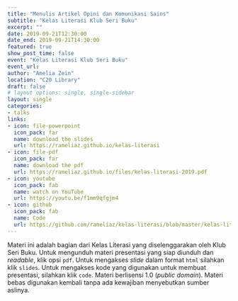 ```yaml
---
title: "Menulis Artikel Opini dan Komunikasi Sains"
subtitle: "Kelas Literasi Klub Seri Buku"
excerpt: ""
date: 2019-09-21T12:30:00
date_end: 2019-09-21T14:30:00
featured: true
show_post_time: false
event: "Kelas Literasi Klub Seri Buku"
event_url: 
author: "Amelia Zein"
location: "C20 Library"
draft: false
# layout options: single, single-sidebar
layout: single
categories:
- talks
links:
- icon: file-powerpoint
  icon_pack: far
  name: download the slides
  url: https://rameliaz.github.io/kelas-literasi
- icon: file-pdf
  icon_pack: far
  name: download the pdf
  url: https://rameliaz.github.io/files/kelas-literasi-2019.pdf
- icon: youtube
  icon_pack: fab
  name: watch on YouTube
  url: https://youtu.be/f1mm9qfgjm4
- icon: github
  icon_pack: fab
  name: Code
  url: https://github.com/rameliaz/kelas-literasi/blob/master/kelas-literasi.Rmd
---
```


Materi ini adalah bagian dari Kelas Literasi yang diselenggarakan oleh Klub Seri Buku. Untuk mengunduh materi presentasi yang siap diunduh dan *readable*, klik opsi `pdf`. Untuk mengakses *slide* dalam format `html` silahkan klik `slides`. Untuk mengakses kode yang digunakan untuk membuat presentasi, silahkan klik `code`. Materi berlisensi <i class="fab fa-creative-commons"></i> 1.0 (*public domain*). Materi bebas digunakan kembali tanpa ada kewajiban menyebutkan sumber aslinya.
